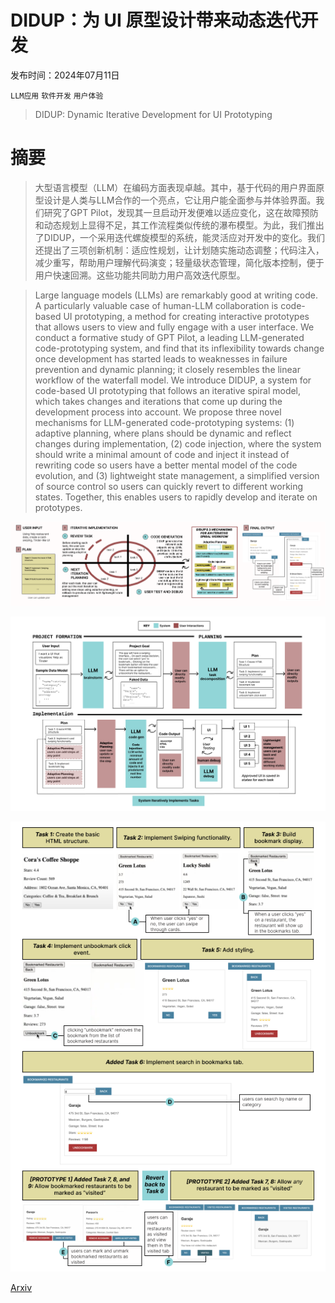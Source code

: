 # DIDUP：为 UI 原型设计带来动态迭代开发

发布时间：2024年07月11日

`LLM应用` `软件开发` `用户体验`

> DIDUP: Dynamic Iterative Development for UI Prototyping

# 摘要

> 大型语言模型（LLM）在编码方面表现卓越。其中，基于代码的用户界面原型设计是人类与LLM合作的一个亮点，它让用户能全面参与并体验界面。我们研究了GPT Pilot，发现其一旦启动开发便难以适应变化，这在故障预防和动态规划上显得不足，其工作流程类似传统的瀑布模型。为此，我们推出了DIDUP，一个采用迭代螺旋模型的系统，能灵活应对开发中的变化。我们还提出了三项创新机制：适应性规划，让计划随实施动态调整；代码注入，减少重写，帮助用户理解代码演变；轻量级状态管理，简化版本控制，便于用户快速回溯。这些功能共同助力用户高效迭代原型。

> Large language models (LLMs) are remarkably good at writing code. A particularly valuable case of human-LLM collaboration is code-based UI prototyping, a method for creating interactive prototypes that allows users to view and fully engage with a user interface. We conduct a formative study of GPT Pilot, a leading LLM-generated code-prototyping system, and find that its inflexibility towards change once development has started leads to weaknesses in failure prevention and dynamic planning; it closely resembles the linear workflow of the waterfall model. We introduce DIDUP, a system for code-based UI prototyping that follows an iterative spiral model, which takes changes and iterations that come up during the development process into account. We propose three novel mechanisms for LLM-generated code-prototyping systems: (1) adaptive planning, where plans should be dynamic and reflect changes during implementation, (2) code injection, where the system should write a minimal amount of code and inject it instead of rewriting code so users have a better mental model of the code evolution, and (3) lightweight state management, a simplified version of source control so users can quickly revert to different working states. Together, this enables users to rapidly develop and iterate on prototypes.

![DIDUP：为 UI 原型设计带来动态迭代开发](../../../paper_images/2407.08474/teaser.png)

![DIDUP：为 UI 原型设计带来动态迭代开发](../../../paper_images/2407.08474/system.png)

![DIDUP：为 UI 原型设计带来动态迭代开发](../../../paper_images/2407.08474/output.png)

[Arxiv](https://arxiv.org/abs/2407.08474)